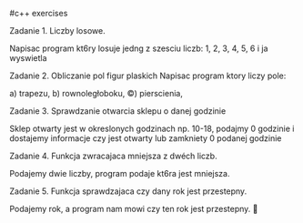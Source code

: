 #c++ exercises


Zadanie 1. Liczby losowe.

Napisac program kt6ry losuje jedng z szesciu liczb: 1, 2, 3, 4, 5, 6 i ja wyswietla

Zadanie 2. Obliczanie pol figur plaskich
Napisac program ktory liczy pole:

a) trapezu,
b) rownoległoboku,
©) pierscienia,

Zadanie 3. Sprawdzanie otwarcia sklepu o danej godzinie

Sklep otwarty jest w okreslonych godzinach np. 10-18, podajmy 0 godzinie i dostajemy
informacje czy jest otwarty lub zamkniety 0 podanej godzinie

Zadanie 4. Funkcja zwracajaca mniejsza z dwéch liczb.

Podajemy dwie liczby, program podaje kt6ra jest mniejsza.

Zadanie 5. Funkcja sprawdzajaca czy dany rok jest przestepny.

Podajemy rok, a program nam mowi czy ten rok jest przestepny.

